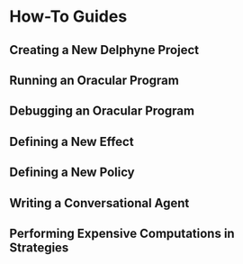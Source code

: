 # How-To Guides

## Creating a New Delphyne Project

## Running an Oracular Program

## Debugging an Oracular Program

## Defining a New Effect

## Defining a New Policy

## Writing a Conversational Agent

## Performing Expensive Computations in Strategies